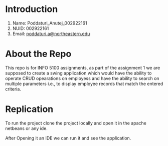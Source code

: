 # Introduction
1. Name: Poddaturi_Anutej_002922161
2. NUID: 002922161
3. Email: poddaturi.a@northeastern.edu

# About the Repo

This repo is for INFO 5100 assignments, as part of the assignment 1 we are supposed to create a swing application which would have the ability to operate CRUD opearations on employess and have the ability to search on multiple parameters i.e., to display employee records that match the entered criteria.

# Replication

To run the project clone the project locally and open it in the apache netbeans or any ide.

After Opening it an IDE we can run it and see the application.